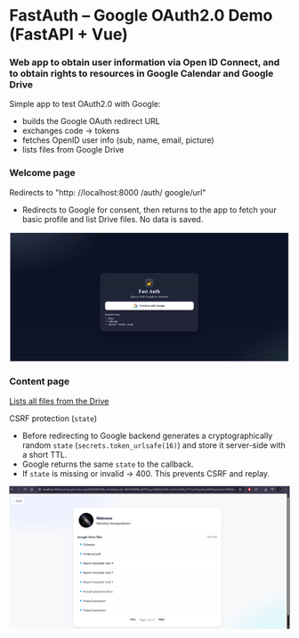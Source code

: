 # FastAuth – Google OAuth2.0 Demo (FastAPI + Vue)
### Web app to obtain user information via Open ID Connect, and to obtain rights to resources in Google Calendar and Google Drive

Simple app to test OAuth2.0 with Google:
- builds the Google OAuth redirect URL
- exchanges code -> tokens
- fetches OpenID user info (sub, name, email, picture)
- lists files from Google Drive

### Welcome page
Redirects to "http: //localhost:8000 /auth/ google/url" 
- Redirects to Google for consent, then returns to the app to fetch your basic profile and list Drive files. No data is saved.


![Screenshot of welcome page.](frontend/fastauth-vue/src/assets/welcome_page.webp)


### Content page
<ins>Lists all files from the Drive </ins>

CSRF protection (`state`)
- Before redirecting to Google backend generates a cryptographically random `state`
  (`secrets.token_urlsafe(16)`) and store it server-side with a short TTL.
- Google returns the same `state` to the callback.
- If `state` is missing or invalid -> 400. This prevents CSRF and replay.

![Screenshot of welcome page.](frontend/fastauth-vue/src/assets/drive_files.webp)
